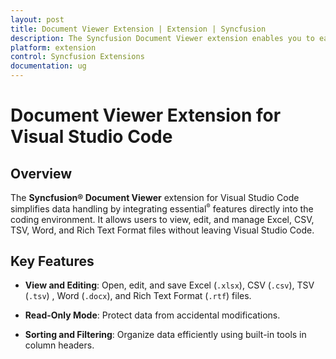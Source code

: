 ```yaml
---
layout: post
title: Document Viewer Extension | Extension | Syncfusion
description: The Syncfusion Document Viewer extension enables you to easily view and manage your documents within VSCode using our intuitive features.
platform: extension
control: Syncfusion Extensions
documentation: ug
---
```


# Document Viewer Extension for Visual Studio Code

## Overview

The **Syncfusion® Document Viewer** extension for Visual Studio Code simplifies data handling by integrating essential<sup style="font-size:70%">&reg;</sup> features directly into the coding environment. It allows users to view, edit, and manage Excel, CSV, TSV, Word, and Rich Text Format files without leaving Visual Studio Code.

## Key Features

- **View and Editing**: Open, edit, and save Excel (`.xlsx`), CSV (`.csv`), TSV (`.tsv`) , Word (`.docx`), and Rich Text Format (`.rtf`) files.

- **Read-Only Mode**: Protect data from accidental modifications.

- **Sorting and Filtering**: Organize data efficiently using built-in tools in column headers.
